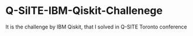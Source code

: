 # Q-SiITE-IBM-Qiskit-Challenege
It is the challenge by IBM Qiskit, that I solved in Q-SITE Toronto conference
